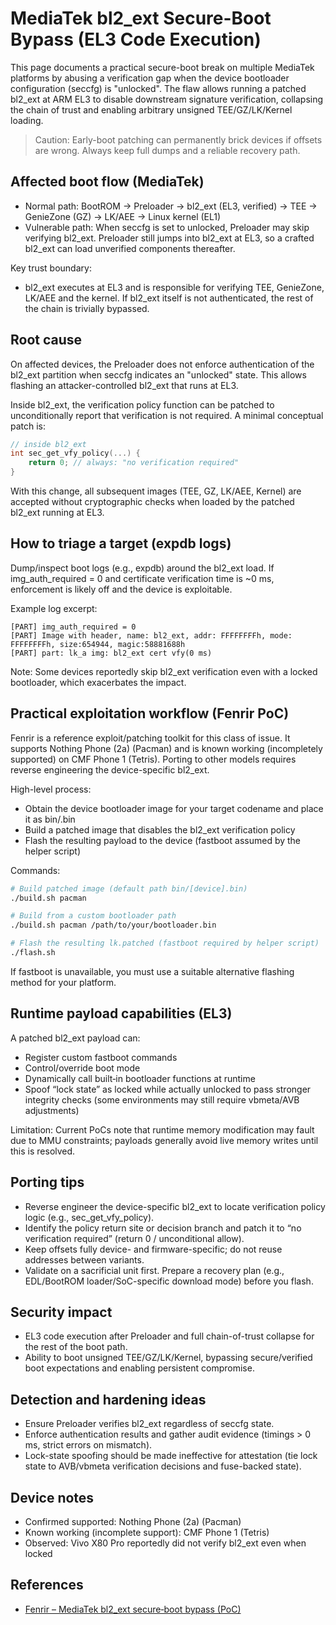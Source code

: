 # MediaTek bl2_ext Secure-Boot Bypass (EL3 Code Execution)

This page documents a practical secure-boot break on multiple MediaTek platforms by abusing a verification gap when the device bootloader configuration (seccfg) is "unlocked". The flaw allows running a patched bl2_ext at ARM EL3 to disable downstream signature verification, collapsing the chain of trust and enabling arbitrary unsigned TEE/GZ/LK/Kernel loading.

> Caution: Early-boot patching can permanently brick devices if offsets are wrong. Always keep full dumps and a reliable recovery path.

## Affected boot flow (MediaTek)

- Normal path: BootROM → Preloader → bl2_ext (EL3, verified) → TEE → GenieZone (GZ) → LK/AEE → Linux kernel (EL1)
- Vulnerable path: When seccfg is set to unlocked, Preloader may skip verifying bl2_ext. Preloader still jumps into bl2_ext at EL3, so a crafted bl2_ext can load unverified components thereafter.

Key trust boundary:
- bl2_ext executes at EL3 and is responsible for verifying TEE, GenieZone, LK/AEE and the kernel. If bl2_ext itself is not authenticated, the rest of the chain is trivially bypassed.

## Root cause

On affected devices, the Preloader does not enforce authentication of the bl2_ext partition when seccfg indicates an "unlocked" state. This allows flashing an attacker-controlled bl2_ext that runs at EL3.

Inside bl2_ext, the verification policy function can be patched to unconditionally report that verification is not required. A minimal conceptual patch is:

```c
// inside bl2_ext
int sec_get_vfy_policy(...) {
    return 0; // always: "no verification required"
}
```

With this change, all subsequent images (TEE, GZ, LK/AEE, Kernel) are accepted without cryptographic checks when loaded by the patched bl2_ext running at EL3.

## How to triage a target (expdb logs)

Dump/inspect boot logs (e.g., expdb) around the bl2_ext load. If img_auth_required = 0 and certificate verification time is ~0 ms, enforcement is likely off and the device is exploitable.

Example log excerpt:

```
[PART] img_auth_required = 0
[PART] Image with header, name: bl2_ext, addr: FFFFFFFFh, mode: FFFFFFFFh, size:654944, magic:58881688h
[PART] part: lk_a img: bl2_ext cert vfy(0 ms)
```

Note: Some devices reportedly skip bl2_ext verification even with a locked bootloader, which exacerbates the impact.

## Practical exploitation workflow (Fenrir PoC)

Fenrir is a reference exploit/patching toolkit for this class of issue. It supports Nothing Phone (2a) (Pacman) and is known working (incompletely supported) on CMF Phone 1 (Tetris). Porting to other models requires reverse engineering the device-specific bl2_ext.

High-level process:
- Obtain the device bootloader image for your target codename and place it as bin/<device>.bin
- Build a patched image that disables the bl2_ext verification policy
- Flash the resulting payload to the device (fastboot assumed by the helper script)

Commands:

```bash
# Build patched image (default path bin/[device].bin)
./build.sh pacman

# Build from a custom bootloader path
./build.sh pacman /path/to/your/bootloader.bin

# Flash the resulting lk.patched (fastboot required by helper script)
./flash.sh
```

If fastboot is unavailable, you must use a suitable alternative flashing method for your platform.

## Runtime payload capabilities (EL3)

A patched bl2_ext payload can:
- Register custom fastboot commands
- Control/override boot mode
- Dynamically call built‑in bootloader functions at runtime
- Spoof “lock state” as locked while actually unlocked to pass stronger integrity checks (some environments may still require vbmeta/AVB adjustments)

Limitation: Current PoCs note that runtime memory modification may fault due to MMU constraints; payloads generally avoid live memory writes until this is resolved.

## Porting tips

- Reverse engineer the device-specific bl2_ext to locate verification policy logic (e.g., sec_get_vfy_policy).
- Identify the policy return site or decision branch and patch it to “no verification required” (return 0 / unconditional allow).
- Keep offsets fully device- and firmware-specific; do not reuse addresses between variants.
- Validate on a sacrificial unit first. Prepare a recovery plan (e.g., EDL/BootROM loader/SoC-specific download mode) before you flash.

## Security impact

- EL3 code execution after Preloader and full chain-of-trust collapse for the rest of the boot path.
- Ability to boot unsigned TEE/GZ/LK/Kernel, bypassing secure/verified boot expectations and enabling persistent compromise.

## Detection and hardening ideas

- Ensure Preloader verifies bl2_ext regardless of seccfg state.
- Enforce authentication results and gather audit evidence (timings > 0 ms, strict errors on mismatch).
- Lock-state spoofing should be made ineffective for attestation (tie lock state to AVB/vbmeta verification decisions and fuse-backed state).

## Device notes

- Confirmed supported: Nothing Phone (2a) (Pacman)
- Known working (incomplete support): CMF Phone 1 (Tetris)
- Observed: Vivo X80 Pro reportedly did not verify bl2_ext even when locked

## References

- [Fenrir – MediaTek bl2_ext secure‑boot bypass (PoC)](https://github.com/R0rt1z2/fenrir)

